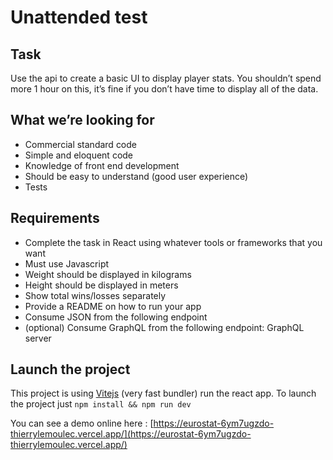 # Unattended test

## Task

Use the api to create a basic UI to display player stats. You shouldn’t spend more 1 hour on this, it’s fine if you don’t have time to display all of the data.

## What we’re looking for

- Commercial standard code
- Simple and eloquent code
- Knowledge of front end development
- Should be easy to understand (good user experience)
- Tests

## Requirements

- Complete the task in React using whatever tools or frameworks that you want
- Must use Javascript
- Weight should be displayed in kilograms
- Height should be displayed in meters
- Show total wins/losses separately
- Provide a README on how to run your app
- Consume JSON from the following endpoint
- (optional) Consume GraphQL from the following endpoint: GraphQL server

## Launch the project

This project is using [Vitejs](https://vitejs.dev/) (very fast bundler) run the react app. To launch the project just `npm install && npm run dev`

You can see a demo online here : [https://eurostat-6ym7ugzdo-thierrylemoulec.vercel.app/](https://eurostat-6ym7ugzdo-thierrylemoulec.vercel.app/)
